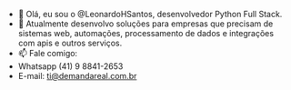- 👋 Olá, eu sou o @LeonardoHSantos, desenvolvedor Python Full Stack.
- 🌱 Atualmente desenvolvo soluções para empresas que precisam de sistemas web, automações, processamento de dados e integrações com apis e outros serviços.
- 📫 Fale comigo:
- Whatsapp (41) 9 8841-2653
- E-mail: ti@demandareal.com.br

<!---
LeonardoHSantos/LeonardoHSantos is a ✨ special ✨ repository because its `README.md` (this file) appears on your GitHub profile.
You can click the Preview link to take a look at your changes.
--->
